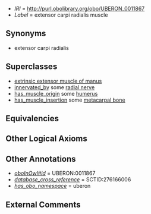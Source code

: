  * *IRI* = http://purl.obolibrary.org/obo/UBERON_0011867
 * *Label* = extensor carpi radialis muscle

## Synonyms

 * extensor carpi radialis

## Superclasses

 * [extrinsic extensor muscle of manus](../../UBERON/24/UBERON_0011024.md)
 * [innervated_by](../../RO/05/RO_0002005.md) some [radial nerve](../../UBERON/92/UBERON_0001492.md)
 * [has_muscle_origin](../../RO/72/RO_0002372.md) some [humerus](../../UBERON/76/UBERON_0000976.md)
 * [has_muscle_insertion](../../RO/73/RO_0002373.md) some [metacarpal bone](../../UBERON/74/UBERON_0002374.md)

## Equivalencies


## Other Logical Axioms


## Other Annotations

 * *[oboInOwl#id](../../id/oboInOwl#id.md)* = UBERON:0011867
 * *[database_cross_reference](../../ef/oboInOwl#hasDbXref.md)* = SCTID:276166006
 * *[has_obo_namespace](../../ce/oboInOwl#hasOBONamespace.md)* = uberon

## External Comments

